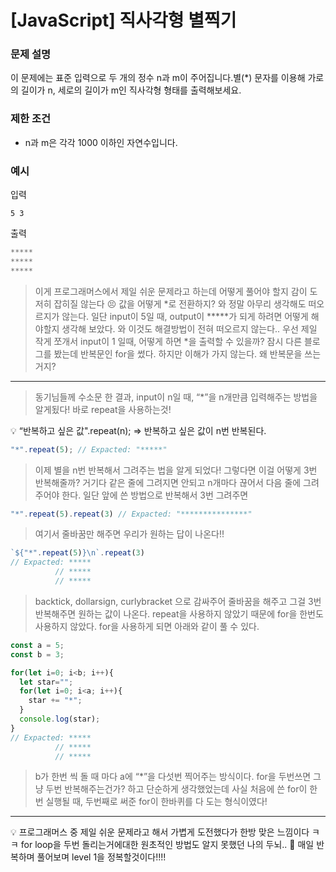 # [JavaScript] 직사각형 별찍기

### **문제 설명**

이 문제에는 표준 입력으로 두 개의 정수 n과 m이 주어집니다.별(*) 문자를 이용해 가로의 길이가 n, 세로의 길이가 m인 직사각형 형태를 출력해보세요.

### 제한 조건

- n과 m은 각각 1000 이하인 자연수입니다.

### 예시

입력

`5 3`

출력

```jsx
*****
*****
*****
```

> 이게 프로그래머스에서 제일 쉬운 문제라고 하는데 어떻게 풀어야 할지 감이 도저히 잡히질 않는다 😣
값을 어떻게 *로 전환하지? 와 정말 아무리 생각해도 떠오르지가 않는다. 
일단 input이 5일 때, output이 *****가 되게 하려면 어떻게 해야할지 생각해 보았다.
와 이것도 해결방법이 전혀 떠오르지 않는다.. 우선 제일 작게 쪼개서 input이 1 일때, 어떻게 하면 *을 출력할 수 있을까? 잠시 다른 블로그를 봤는데 반복문인 for을 썼다. 하지만 이해가 가지 않는다. 왜 반복문을 쓰는거지?
> 

---

> 동기님들께 수소문 한 결과, input이 n일 때, “*”을 n개만큼 입력해주는 방법을 알게됬다! 바로 repeat을 사용하는것!
> 

<aside>
💡 “반복하고 싶은 값".repeat(n); ⇒ 반복하고 싶은 값이 n번 반복된다.

</aside>

```jsx
"*".repeat(5); // Expacted: "*****"

```

> 이제 별을 n번 반복해서 그려주는 법을 알게 되었다! 그렇다면 이걸 어떻게 3번 반복해줄까? 거기다 같은 줄에 그려지면 안되고 n개마다 끊어서 다음 줄에 그려주어야 한다. 일단 앞에 쓴 방법으로 반복해서 3번 그려주면
> 

```jsx
"*".repeat(5).repeat(3) // Expacted: "***************"
```

> 여기서 줄바꿈만 해주면 우리가 원하는 답이 나온다!!
> 

```jsx
`${"*".repeat(5)}\n`.repeat(3) 
// Expacted: *****
          // *****
          // *****
```

> backtick, dollarsign, curlybracket 으로 감싸주어 줄바꿈을 해주고 그걸 3번 반복해주면 원하는 값이 나온다. repeat을 사용하지 않았기 때문에 for을 한번도 사용하지 않았다. for을 사용하게 되면 아래와 같이 풀 수 있다.
> 

```jsx
const a = 5;
const b = 3;

for(let i=0; i<b; i++){
  let star="";
  for(let i=0; i<a; i++){
    star += "*";
  }
  console.log(star);
}
// Expacted: *****
          // *****
          // *****
```

> b가 한번 씩 돌 때 마다 a에 “*”을 다섯번 찍어주는 방식이다. for을 두번쓰면 그냥 두번 반복해주는건가? 하고 단순하게 생각했었는데 사실 처음에 쓴 for이 한번 실행될 때, 두번째로 써준 for이 한바퀴를 다 도는 형식이였다!
> 

---

<aside>
💡 프로그래머스 중 제일 쉬운 문제라고 해서 가볍게 도전했다가 한방 맞은 느낌이다 ㅋㅋ for loop을 두번 돌리는거에대한 원초적인 방법도 알지 못했던 나의 두뇌.. 🧠 매일 반복하며 풀어보며 level 1을 정복할것이다!!!!

</aside>